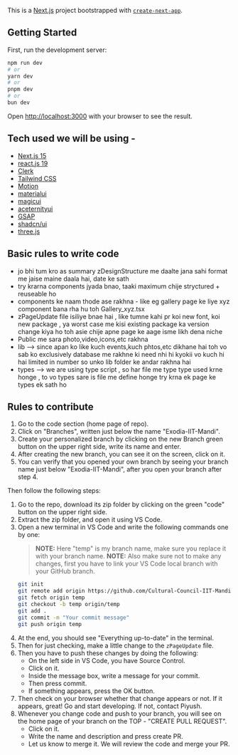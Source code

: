 This is a [Next.js](https://nextjs.org) project bootstrapped with [`create-next-app`](https://nextjs.org/docs/app/api-reference/cli/create-next-app).

## Getting Started

First, run the development server:

```bash
npm run dev
# or
yarn dev
# or
pnpm dev
# or
bun dev
```

Open [http://localhost:3000](http://localhost:3000) with your browser to see the result.

<!-- adding tech stack used heading and their links name  -->

## Tech used we will be using - 

- [Next.js 15](https://nextjs.org)
- [react.js 19](https://react.dev/)
- [Clerk](https://clerk.dev)
- [Tailwind CSS](https://tailwindcss.com)
- [Motion](https://motion.dev)
- [materialui](https://mui.com/material-ui/)
- [magicui](https://magicui.design/)
- [aceternityui](https://ui.aceternity.com/)
- [GSAP](https://gsap.com)
- [shadcn/ui](https://ui.shadcn.com/)
- [three.js](https://threejs.org/)

## Basic rules to write code

- jo bhi tum kro as summary zDesignStructure me daalte jana sahi format me jaise maine daala hai, date ke sath
- try krarna components jyada bnao, taaki maximum chije stryctured + reuseable ho 
- components ke naam thode ase rakhna - like eg gallery page ke liye xyz component bana rha hu toh Gallery_xyz.tsx 
- zPageUpdate file isiliye bnae hai , like tumne kahi pr koi new font, koi new package , ya worst case me kisi existing package ka version change kiya ho 
    toh asie chije apne page ke aage isme likh dena niche 
- Public me sara photo,video,icons,etc rakhna 
- lib --> since apan ko like kuch events,kuch phtos,etc dikhane hai toh vo sab ko exclusively database me rakhne ki need nhi hi kyokii vo kuch hi hai limited in number 
            so unko lib folder ke andar rakhna hai 
- types --> we are using type script , so har file me type type used krne honge , to vo types sare is file me define honge 
                    try krna ek page ke types ek sath ho 
## Rules to contribute

1. Go to the code section (home page of repo).
2. Click on "Branches", written just below the name "Exodia-IIT-Mandi".
3. Create your personalized branch by clicking on the new Branch green button on the upper right side, write its name and enter.
4. After creating the new branch, you can see it on the screen, click on it.
5. You can verify that you opened your own branch by seeing your branch name just below "Exodia-IIT-Mandi", after you open your branch after step 4.

Then follow the following steps:

1. Go to the repo, download its zip folder by clicking on the green "code" button on the upper right side.
2. Extract the zip folder, and open it using VS Code.
3. Open a new terminal in VS Code and write the following commands one by one:
    > **NOTE:** Here "temp" is my branch name, make sure you replace it with your branch name.
    > **NOTE:** Also make sure not to make any changes, first you have to link your VS Code local branch with your GitHub branch.
    ```bash
    git init
    git remote add origin https://github.com/Cultural-Council-IIT-Mandi/Exodia-IIT-Mandi.git
    git fetch origin temp
    git checkout -b temp origin/temp
    git add .
    git commit -m "Your commit message"
    git push origin temp
    ```
4. At the end, you should see "Everything up-to-date" in the terminal.
5. Then for just checking, make a little change to the `zPageUpdate` file.
6. Then you have to push these changes by doing the following:
    - On the left side in VS Code, you have Source Control.
    - Click on it.
    - Inside the message box, write a message for your commit.
    - Then press commit.
    - If something appears, press the OK button.
7. Then check on your browser whether that change appears or not. If it appears, great! Go and start developing. If not, contact Piyush.
8. Whenever you change code and push to your branch, you will see on the home page of your branch on the TOP - "CREATE PULL REQUEST".
    - Click on it.
    - Write the name and description and press create PR.
    - Let us know to merge it. We will review the code and merge your PR.